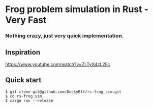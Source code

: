 # Frog problem simulation in Rust - Very Fast

### Nothing crazy, just very quick implementation.

## Inspiration
https://www.youtube.com/watch?v=ZLTyX4zL2Fc

## Quick start
```shell
$ git clone git@github.com:DuskyElf/rs-frog_sim.git
$ cd rs-frog_sim
$ cargo run --release
```
